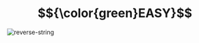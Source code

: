 # $${\color{green}EASY}$$
![reverse-string](https://user-images.githubusercontent.com/65892342/232683299-1a616f6a-db60-44d1-a36a-ff389bf475c0.svg)
